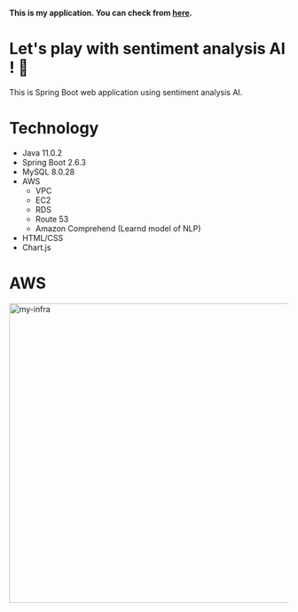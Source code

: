 **This is my application. You can check from [here](http://sentiment-app.com:8080/play).**
# Let's play with sentiment analysis AI ! 🧠
This is Spring Boot web application using sentiment analysis AI.

# Technology
- Java 11.0.2
- Spring Boot 2.6.3
- MySQL 8.0.28
- AWS
  - VPC
  - EC2
  - RDS
  - Route 53
  - Amazon Comprehend (Learnd model of NLP)
- HTML/CSS
- Chart.js

# AWS

<img width="539" alt="my-infra" src="https://user-images.githubusercontent.com/100463080/169912654-d519a0c3-98e5-47f8-9071-b6241686d974.png">
